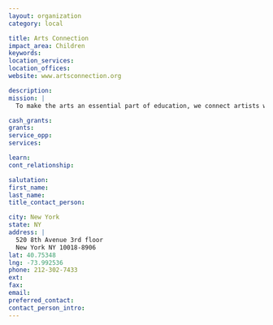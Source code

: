 ```yaml
---
layout: organization
category: local

title: Arts Connection
impact_area: Children
keywords: 
location_services: 
location_offices: 
website: www.artsconnection.org

description: 
mission: |
  To make the arts an essential part of education, we connect artists with children, families and schools in creative partnerships for teaching and learning.

cash_grants: 
grants: 
service_opp: 
services: 

learn: 
cont_relationship: 

salutation: 
first_name: 
last_name: 
title_contact_person: 

city: New York
state: NY
address: |
  520 8th Avenue 3rd floor  
  New York NY 10018-8906
lat: 40.75348
lng: -73.992536
phone: 212-302-7433
ext: 
fax: 
email: 
preferred_contact: 
contact_person_intro: 
---
```


